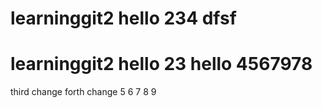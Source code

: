 # learninggit2 hello 234 dfsf
# learninggit2 hello 23 hello 4567978
third change
forth change
5
6
7
8
9
